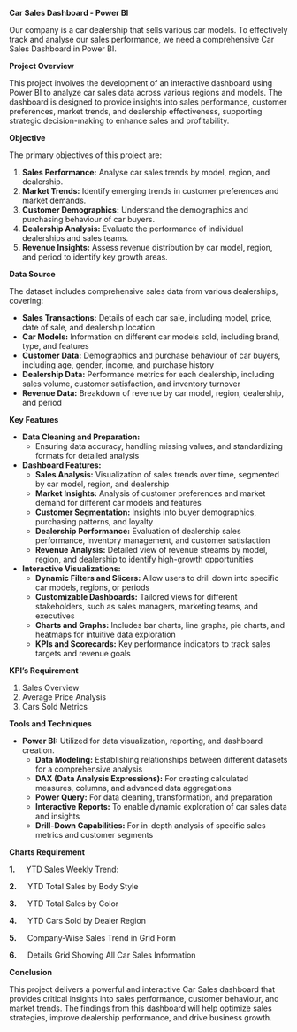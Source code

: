 ﻿**Car Sales Dashboard - Power BI**

Our company is a car dealership that sells various car models. To effectively track and analyse our sales performance, we need a comprehensive Car Sales Dashboard in Power BI. 

**Project Overview**

This project involves the development of an interactive dashboard using Power BI to analyze car sales data across various regions and models. The dashboard is designed to provide insights into sales performance, customer preferences, market trends, and dealership effectiveness, supporting strategic decision-making to enhance sales and profitability.

**Objective**

The primary objectives of this project are:

1. **Sales Performance:** Analyse car sales trends by model, region, and dealership.
1. **Market Trends:** Identify emerging trends in customer preferences and market demands.
1. **Customer Demographics:** Understand the demographics and purchasing behaviour of car buyers.
1. **Dealership Analysis:** Evaluate the performance of individual dealerships and sales teams.
1. **Revenue Insights:** Assess revenue distribution by car model, region, and period to identify key growth areas.

**Data Source**

The dataset includes comprehensive sales data from various dealerships, covering:

- **Sales Transactions:** Details of each car sale, including model, price, date of sale, and dealership location
- **Car Models:** Information on different car models sold, including brand, type, and features
- **Customer Data:** Demographics and purchase behaviour of car buyers, including age, gender, income, and purchase history
- **Dealership Data:** Performance metrics for each dealership, including sales volume, customer satisfaction, and inventory turnover
- **Revenue Data:** Breakdown of revenue by car model, region, dealership, and period

**Key Features**

- **Data Cleaning and Preparation:**
  - Ensuring data accuracy, handling missing values, and standardizing formats for detailed analysis
- **Dashboard Features:**
  - **Sales Analysis:** Visualization of sales trends over time, segmented by car model, region, and dealership
  - **Market Insights:** Analysis of customer preferences and market demand for different car models and features
  - **Customer Segmentation:** Insights into buyer demographics, purchasing patterns, and loyalty
  - **Dealership Performance:** Evaluation of dealership sales performance, inventory management, and customer satisfaction
  - **Revenue Analysis:** Detailed view of revenue streams by model, region, and dealership to identify high-growth opportunities
- **Interactive Visualizations:**
  - **Dynamic Filters and Slicers:** Allow users to drill down into specific car models, regions, or periods
  - **Customizable Dashboards:** Tailored views for different stakeholders, such as sales managers, marketing teams, and executives
  - **Charts and Graphs:** Includes bar charts, line graphs, pie charts, and heatmaps for intuitive data exploration
  - **KPIs and Scorecards:** Key performance indicators to track sales targets and revenue goals

**KPI’s Requirement**

1. Sales Overview
1. Average Price Analysis
1. Cars Sold Metrics

**Tools and Techniques**

- **Power BI:** Utilized for data visualization, reporting, and dashboard creation.
  - **Data Modeling:** Establishing relationships between different datasets for a comprehensive analysis
  - **DAX (Data Analysis Expressions):** For creating calculated measures, columns, and advanced data aggregations
  - **Power Query:** For data cleaning, transformation, and preparation
  - **Interactive Reports:** To enable dynamic exploration of car sales data and insights
  - **Drill-Down Capabilities:** For in-depth analysis of specific sales metrics and customer segments

**Charts Requirement**

**1.**     YTD Sales Weekly Trend:

**2.**     YTD Total Sales by Body Style

**3.**     YTD Total Sales by Color

**4.**     YTD Cars Sold by Dealer Region

**5.**     Company-Wise Sales Trend in Grid Form

**6.**     Details Grid Showing All Car Sales Information

**Conclusion**

This project delivers a powerful and interactive Car Sales dashboard that provides critical insights into sales performance, customer behaviour, and market trends. The findings from this dashboard will help optimize sales strategies, improve dealership performance, and drive business growth.

